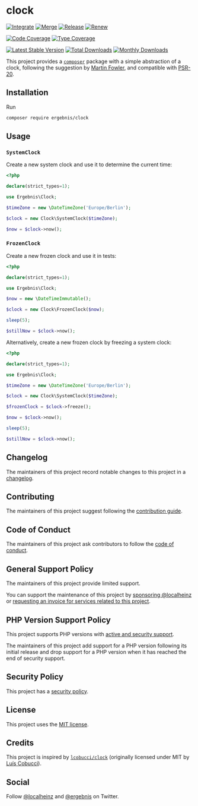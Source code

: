# clock

[![Integrate](https://github.com/ergebnis/clock/workflows/Integrate/badge.svg)](https://github.com/ergebnis/clock/actions)
[![Merge](https://github.com/ergebnis/clock/workflows/Merge/badge.svg)](https://github.com/ergebnis/clock/actions)
[![Release](https://github.com/ergebnis/clock/workflows/Release/badge.svg)](https://github.com/ergebnis/clock/actions)
[![Renew](https://github.com/ergebnis/clock/workflows/Renew/badge.svg)](https://github.com/ergebnis/clock/actions)

[![Code Coverage](https://codecov.io/gh/ergebnis/clock/branch/main/graph/badge.svg)](https://codecov.io/gh/ergebnis/clock)
[![Type Coverage](https://shepherd.dev/github/ergebnis/clock/coverage.svg)](https://shepherd.dev/github/ergebnis/clock)

[![Latest Stable Version](https://poser.pugx.org/ergebnis/clock/v/stable)](https://packagist.org/packages/ergebnis/clock)
[![Total Downloads](https://poser.pugx.org/ergebnis/clock/downloads)](https://packagist.org/packages/ergebnis/clock)
[![Monthly Downloads](http://poser.pugx.org/ergebnis/clock/d/monthly)](https://packagist.org/packages/ergebnis/clock)

This project provides a [`composer`](https://getcomposer.org) package with a simple abstraction of a clock, following the suggestion by [Martin Fowler](https://martinfowler.com/bliki/ClockWrapper.html), and compatible with [PSR-20](https://www.php-fig.org/psr/psr-20/).

## Installation

Run

```sh
composer require ergebnis/clock
```

## Usage

### `SystemClock`

Create a new system clock and use it to determine the current time:

```php
<?php

declare(strict_types=1);

use Ergebnis\Clock;

$timeZone = new \DateTimeZone('Europe/Berlin');

$clock = new Clock\SystemClock($timeZone);

$now = $clock->now();
```

### `FrozenClock`

Create a new frozen clock and use it in tests:

```php
<?php

declare(strict_types=1);

use Ergebnis\Clock;

$now = new \DateTimeImmutable();

$clock = new Clock\FrozenClock($now);

sleep(5);

$stillNow = $clock->now();
```

Alternatively, create a new frozen clock by freezing a system clock:

```php
<?php

declare(strict_types=1);

use Ergebnis\Clock;

$timeZone = new \DateTimeZone('Europe/Berlin');

$clock = new Clock\SystemClock($timeZone);

$frozenClock = $clock->freeze();

$now = $clock->now();

sleep(5);

$stillNow = $clock->now();
```

## Changelog

The maintainers of this project record notable changes to this project in a [changelog](CHANGELOG.md).

## Contributing

The maintainers of this project suggest following the [contribution guide](.github/CONTRIBUTING.md).

## Code of Conduct

The maintainers of this project ask contributors to follow the [code of conduct](https://github.com/ergebnis/.github/blob/main/CODE_OF_CONDUCT.md).

## General Support Policy

The maintainers of this project provide limited support.

You can support the maintenance of this project by [sponsoring @localheinz](https://github.com/sponsors/localheinz) or [requesting an invoice for services related to this project](mailto:am@localheinz.com?subject=ergebnis/clock:%20Requesting%20invoice%20for%20services).

## PHP Version Support Policy

This project supports PHP versions with [active and security support](https://www.php.net/supported-versions.php).

The maintainers of this project add support for a PHP version following its initial release and drop support for a PHP version when it has reached the end of security support.

## Security Policy

This project has a [security policy](.github/SECURITY.md).

## License

This project uses the [MIT license](LICENSE.md).

## Credits

This project is inspired by [`lcobucci/clock`](https://github.com/lcobucci/clock) (originally licensed under MIT by [Luís Cobucci](https://github.com/lcobucci)).

## Social

Follow [@localheinz](https://twitter.com/intent/follow?screen_name=localheinz) and [@ergebnis](https://twitter.com/intent/follow?screen_name=ergebnis) on Twitter.
